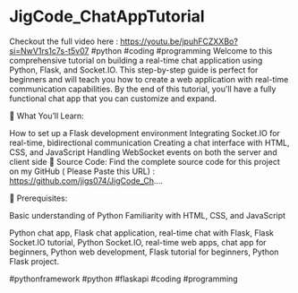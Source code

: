 # JigCode_ChatAppTutorial

  Checkout the full video here : https://youtu.be/jpuhFCZXXBo?si=NwV1rs1c7s-t5v07
#python #coding #programming
Welcome to this comprehensive tutorial on building a real-time chat application using Python, Flask, and Socket.IO. This step-by-step guide is perfect for beginners and will teach you how to create a web application with real-time communication capabilities. By the end of this tutorial, you'll have a fully functional chat app that you can customize and expand.

🔴 What You’ll Learn:

How to set up a Flask development environment
Integrating Socket.IO for real-time, bidirectional communication
Creating a chat interface with HTML, CSS, and JavaScript
Handling WebSocket events on both the server and client side
📂 Source Code:
Find the complete source code for this project on my GitHub ( Please Paste this URL) : https://github.com/jigs074/JigCode_Ch.... 

🔧 Prerequisites:

Basic understanding of Python
Familiarity with HTML, CSS, and JavaScript

Python chat app, Flask chat application, real-time chat with Flask, Flask Socket.IO tutorial, Python Socket.IO, real-time web apps, chat app for beginners, Python web development, Flask tutorial for beginners, Python Flask project.

#pythonframework #python #flaskapi #coding #programming
